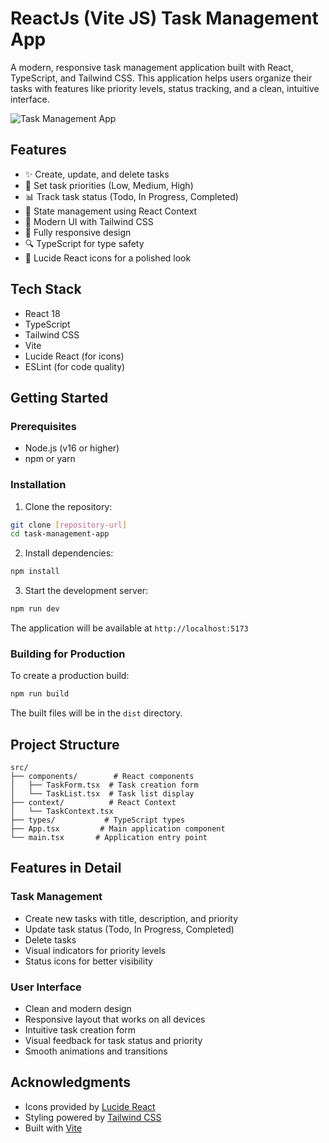 # ReactJs (Vite JS) Task Management App

A modern, responsive task management application built with React, TypeScript, and Tailwind CSS. This application helps users organize their tasks with features like priority levels, status tracking, and a clean, intuitive interface.

![Task Management App](https://images.unsplash.com/photo-1484480974693-6ca0a78fb36b?auto=format&fit=crop&q=80&w=2072)

## Features

- ✨ Create, update, and delete tasks
- 🎯 Set task priorities (Low, Medium, High)
- 📊 Track task status (Todo, In Progress, Completed)
- 💾 State management using React Context
- 🎨 Modern UI with Tailwind CSS
- 📱 Fully responsive design
- 🔍 TypeScript for type safety
- 🎉 Lucide React icons for a polished look

## Tech Stack

- React 18
- TypeScript
- Tailwind CSS
- Vite
- Lucide React (for icons)
- ESLint (for code quality)

## Getting Started

### Prerequisites

- Node.js (v16 or higher)
- npm or yarn

### Installation

1. Clone the repository:
```bash
git clone [repository-url]
cd task-management-app
```

2. Install dependencies:
```bash
npm install
```

3. Start the development server:
```bash
npm run dev
```

The application will be available at `http://localhost:5173`

### Building for Production

To create a production build:

```bash
npm run build
```

The built files will be in the `dist` directory.

## Project Structure

```
src/
├── components/        # React components
│   ├── TaskForm.tsx  # Task creation form
│   └── TaskList.tsx  # Task list display
├── context/          # React Context
│   └── TaskContext.tsx
├── types/           # TypeScript types
├── App.tsx         # Main application component
└── main.tsx       # Application entry point
```

## Features in Detail

### Task Management
- Create new tasks with title, description, and priority
- Update task status (Todo, In Progress, Completed)
- Delete tasks
- Visual indicators for priority levels
- Status icons for better visibility

### User Interface
- Clean and modern design
- Responsive layout that works on all devices
- Intuitive task creation form
- Visual feedback for task status and priority
- Smooth animations and transitions

## Acknowledgments

- Icons provided by [Lucide React](https://lucide.dev)
- Styling powered by [Tailwind CSS](https://tailwindcss.com)
- Built with [Vite](https://vitejs.dev)
